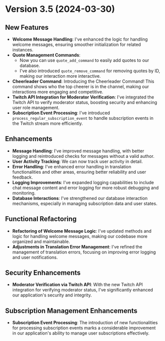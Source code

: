 # Version 3.5 (2024-03-30)

## New Features
- **Welcome Message Handling**: I've enhanced the logic for handling welcome messages, ensuring smoother initialization for related instances.
- **Quote Management Commands**:
  - Now you can use `quote_add_command` to easily add quotes to our database.
  - I've also introduced `quote_remove_command` for removing quotes by ID, making our interaction more interactive.
- **Cheerleader Command**: Introducing the Cheerleader Command! This command shows who the top cheerer is in the channel, making our interactions more engaging and competitive.
- **Twitch API Integration for Moderator Verification**: I've integrated the Twitch API to verify moderator status, boosting security and enhancing user role management.
- **Subscription Event Processing**: I've introduced `process_regular_subscription_event` to handle subscription events in the Twitch stream more efficiently.

## Enhancements
- **Message Handling**: I've improved message handling, with better logging and reintroduced checks for messages without a valid author.
- **User Activity Tracking**: We can now track user activity in detail.
- **Error Handling**: I've enhanced error handling in translation functionalities and other areas, ensuring better reliability and user feedback.
- **Logging Improvements**: I've expanded logging capabilities to include chat message content and error logging for more robust debugging and monitoring.
- **Database Interactions**: I've strengthened our database interaction mechanisms, especially in managing subscription data and user states.

## Functional Refactoring
- **Refactoring of Welcome Message Logic**: I've updated methods and logic for handling welcome messages, making our codebase more organized and maintainable.
- **Adjustments in Translation Error Management**: I've refined the management of translation errors, focusing on improving error logging and user notifications.

## Security Enhancements
- **Moderator Verification via Twitch API**: With the new Twitch API integration for verifying moderator status, I've significantly enhanced our application's security and integrity.

## Subscription Management Enhancements
- **Subscription Event Processing**: The introduction of new functionalities for processing subscription events marks a considerable improvement in our application's ability to manage user subscriptions effectively.